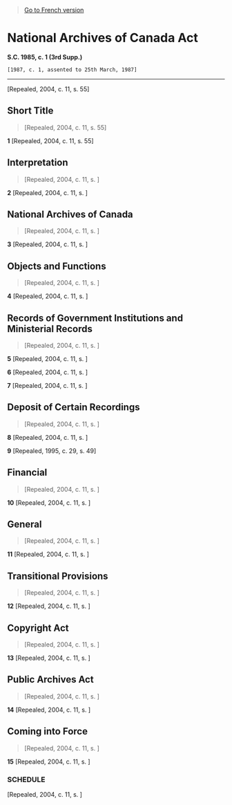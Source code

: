> [Go to French version](/fr/Lois/Lois%20du%20Canada/1985/ch.%201%20(3rd%20Supp.).md)

# National Archives of Canada Act

**S.C. 1985, c. 1 (3rd Supp.)**


```
[1987, c. 1, assented to 25th March, 1987]
```
----------


[Repealed,  2004, c. 11, s. 55]



## Short Title
> [Repealed,  2004, c. 11, s. 55]



**1** [Repealed,  2004, c. 11, s. 55]




## Interpretation
> [Repealed,  2004, c. 11, s. ]



**2** [Repealed,  2004, c. 11, s. ]




## National Archives of Canada
> [Repealed,  2004, c. 11, s. ]



**3** [Repealed,  2004, c. 11, s. ]




## Objects and Functions
> [Repealed,  2004, c. 11, s. ]



**4** [Repealed,  2004, c. 11, s. ]




## Records of Government Institutions and Ministerial Records
> [Repealed,  2004, c. 11, s. ]



**5** [Repealed,  2004, c. 11, s. ]



**6** [Repealed,  2004, c. 11, s. ]



**7** [Repealed,  2004, c. 11, s. ]




## Deposit of Certain Recordings
> [Repealed,  2004, c. 11, s. ]



**8** [Repealed,  2004, c. 11, s. ]



**9** [Repealed, 1995, c. 29, s. 49]




## Financial
> [Repealed,  2004, c. 11, s. ]



**10** [Repealed,  2004, c. 11, s. ]




## General
> [Repealed,  2004, c. 11, s. ]



**11** [Repealed,  2004, c. 11, s. ]




## Transitional Provisions
> [Repealed,  2004, c. 11, s. ]



**12** [Repealed,  2004, c. 11, s. ]




## Copyright Act
> [Repealed,  2004, c. 11, s. ]



**13** [Repealed,  2004, c. 11, s. ]




## Public Archives Act
> [Repealed,  2004, c. 11, s. ]



**14** [Repealed,  2004, c. 11, s. ]




## Coming into Force
> [Repealed,  2004, c. 11, s. ]



**15** [Repealed,  2004, c. 11, s. ]




### **SCHEDULE** 
[Repealed,  2004, c. 11, s. ]


